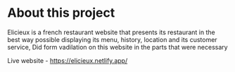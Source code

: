 # About this project

Elicieux is a french restaurant website that presents its restaurant in the best way possible displaying its menu, history, location and its customer service,
Did form vadilation on this website in the parts that were necessary

Live website - https://elicieux.netlify.app/


